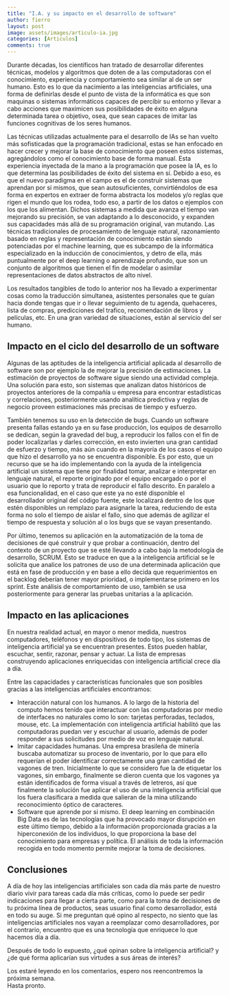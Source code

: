 ```yaml
---
title: "I.A. y su impacto en el desarrollo de software"
author: fierro
layout: post
image: assets/images/articulo-ia.jpg
categories: [Articulos]
comments: true
---
```

Durante décadas, los científicos han tratado de desarrollar diferentes técnicas, modelos y algoritmos que doten de a las computadoras con el conocimiento, experiencia y comportamiento sea similar al de un ser humano. Esto es lo que da nacimiento a las inteligencias artificiales, una forma de definirlas desde el punto de vista de la informática es que son maquinas o sistemas informáticos capaces de percibir su entorno y llevar a cabo acciones que maximicen sus posibilidades de éxito en alguna determinada tarea o objetivo, osea, que sean capaces de imitar las funciones cognitivas de los seres humanos.

Las técnicas utilizadas actualmente para el desarrollo de IAs se han vuelto más sofisticadas que la programación tradicional, estas se han enfocado en hacer crecer y mejorar la base de conocimiento que poseen estos sistemas, agregándolos como el conocimiento base de forma manual. Esta experiencia inyectada de la mano a la programación que posee la IA, es lo que determina las posibilidades de éxito del sistema en sí. Debido a eso, es que el nuevo paradigma en el campo es el de construir sistemas que aprendan por sí mismos, que sean autosuficientes, convirtiéndolos de esa forma en expertos en extraer de forma abstracta los modelos y/o reglas que rigen el mundo que los rodea, todo eso, a partir de los datos o ejemplos con los que los alimentan. Dichos sistemas a medida que avanza el tiempo van mejorando su precisión, se van adaptando a lo desconocido, y expanden sus capacidades más allá de su programación original, van mutando. Las técnicas tradicionales de procesamiento de lenguaje natural, razonamiento basado en reglas y representación de conocimiento están siendo potenciadas por el machine learning, que es subcampo de la informática especializado en la inducción de conocimientos, y detro de ella, más puntualmente por el deep learning o aprendizaje profundo, que son un conjunto de algoritmos que tienen el fin de modelar o asimilar representaciones de datos abstractos de alto nivel. 

Los resultados tangibles de todo lo anterior nos ha llevado a experimentar cosas como la traducción simultanea, asistentes personales que te guían hacia donde tengas que ir o llevar seguimiento de tu agenda, quehaceres, lista de compras, predicciones del trafico, recomendación de libros y películas, etc. En una gran variedad de situaciones, están al servicio del ser humano. 

## Impacto en el ciclo del desarrollo de un software

Algunas de las aptitudes de la inteligencia artificial aplicada al desarrollo de software son por ejemplo la de mejorar la precisión de estimaciones. La estimación de proyectos de software sigue siendo una actividad compleja. Una solución para esto, son sistemas que analizan datos históricos de proyectos anteriores de la compañía u empresa para encontrar estadísticas y correlaciones, posteriormente usando analítica predictiva y reglas de negocio proveen estimaciones más precisas de tiempo y esfuerzo.

También tenemos su uso en la detección de bugs. Cuando un software presenta fallas estando ya en su fase producción, los equipos de desarrollo se dedican, según la gravedad del bug, a reproducir los fallos con el fin de poder localizarlas y darles corrección, en esto invierten una gran cantidad de esfuerzo y tiempo, más aún cuando en la mayoría de los casos el equipo que hizo el desarrollo ya no se encuentra disponible. Es por esto, que un recurso que se ha ido implementando con la ayuda de la inteligencia artificial un sistema que tiene por finalidad tomar, analizar e interpretar en lenguaje natural, el reporte originado por el equipo encargado o por el usuario que lo reporto y trata de reproducir el fallo descrito. En paralelo a esa funcionalidad, en el caso que este ya no esté disponible el desarrollador original del código fuente, este localizará dentro de los que estén disponibles un remplazo para asignarle la tarea, reduciendo de esta forma no solo el tiempo de aislar el fallo, sino que además de agilizar el tiempo de respuesta y solución al o los bugs que se vayan presentando.

Por último, tenemos su aplicación en la automatización de la toma de decisiones de qué construir y que probar a continuación, dentro del contexto de un proyecto que se esté llevando a cabo bajo la metodología de desarrollo, SCRUM. Esto se traduce en que a la inteligencia artificial se le solicita que analice los patrones de uso de una determinada aplicación que está en fase de producción y en base a ello decida que requerimientos en el backlog deberían tener mayor prioridad, o implementarse primero en los sprint. Este análisis de comportamiento de uso, también se usa posteriormente para generar las pruebas unitarias a la aplicación.

## Impacto en las aplicaciones

En nuestra realidad actual, en mayor o menor medida, nuestros computadores, teléfonos y en dispositivos de todo tipo, los sistemas de inteligencia artificial ya se encuentran presentes. Estos pueden hablar, escuchar, sentir, razonar, pensar y actuar. La lista de empresas construyendo aplicaciones enriquecidas con inteligencia artificial crece día a día.

Entre las capacidades y características funcionales que son posibles gracias a las inteligencias artificiales encontramos:

  * Interacción natural con los humanos. A lo largo de la historia del computo hemos tenido que interactuar con las computadoras por medio de interfaces no naturales como lo son: tarjetas perforadas, teclados, mouse, etc. La implementación con inteligencia artificial habilitó que las computadoras puedan ver y escuchar al usuario, además de poder responder a sus solicitudes por medio de voz en lenguaje natural.
  * Imitar capacidades humanas. Una empresa brasileña de minería buscaba automatizar su proceso de inventario, por lo que para ello requerían el poder identificar correctamente una gran cantidad de vagones de tren. Inicialmente lo que se considero fue la de etiquetar los vagones, sin embargo, finalmente se dieron cuenta que los vagones ya están identificados de forma visual a través de letreros, así que finalmente la solución fue aplicar el uso de una inteligencia artificial que los fuera clasificara a medida que salieran de la mina utilizando reconocimiento óptico de caracteres.
  * Software que aprende por si mismo. El deep learning en combinación Big Data es de las tecnologías que ha provocado mayor disrupción en este último tiempo, debido a la información proporcionada gracias a la hiperconexión de los individuos, lo que proporciona la base del conocimiento para empresas y política. El análisis de toda la información recogida en todo momento permite mejorar la toma de decisiones.

## Conclusiones

A día de hoy las inteligencias artificiales son cada día más parte de nuestro diario vivir para tareas cada día más críticas, como lo puede ser pedir indicaciones para llegar a cierta parte, como para la toma de decisiones de tu próxima línea de productos, seas usuario final como desarrollador, está en todo su auge. Si me preguntan qué opino al respecto, no siento que las inteligencias artificiales nos vayan a reemplazar como desarrolladores, por el contrario, encuentro que es una tecnología que enriquece lo que hacemos día a día.  
  
Después de todo lo expuesto, ¿qué opinan sobre la inteligencia artificial? y ¿de qué forma aplicarían sus virtudes a sus áreas de interés?

Los estaré leyendo en los comentarios, espero nos reencontremos la próxima semana.  
Hasta pronto.